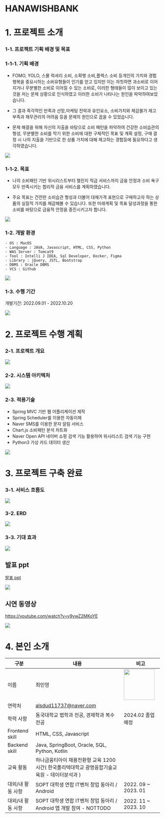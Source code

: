 # HANAWISHBANK

# 1. 프로젝트 소개

### 1-1. 프로젝트 기획 배경 및 목표

### 1-1-1. 기획 배경

- FOMO, YOLO, 스몰 럭셔리 소비, 소확행 소비,플렉스 소비 등개인의 가치와 경험 행복을 중요시하는 소비유형들이 인기를 얻고 있지만 이는 자칫하면 과소비로 이어지거나 무분별한 소비로 이어질 수 있는 소비로, 이러한 형태들이 많이 보이고 있는 것을 저는 문제 상황으로 인식하였고 이러한 소비가 나타나는 원인을 파악하여보았습니다.

- 그 결과 즉각적인 만족과 선망,마케팅 전략과 유인요소, 소비가치와 체감물가 제고 부족과 재무관리의 어려움 등을 문제의 원인으로 꼽을 수 있었습니다.

- 문제 해결을 위해 자신의 지출을 바탕으로 소비 패턴을 파악하여 건강한 소비습관의 형성, 무분별한 소비를 막기 위한 소비에 대한 구체적인 목표 및 계획 설정, 구매 결정 시 나의 지출을 기반으로 한 상품 가치에 대해 제고하는 경험등에 필요하다고 생각하였습니다.
  
<img src="readme_src/기획배경.png"/>

### 1-1-2. 목표

- 나의 소비패턴 기반 위시리스트부터 챌린지 적금 서비스까지 금융 안정과 소비 욕구 모두 만족시키는 합리적 금융 서비스를 계획하였습니다.
  
- 주요 목표는 건전한 소비습관 형성과 더불어 대체가격 표현으로 구매하고자 하는 상품의 실질적 가치를 체감해볼 수 있습니다. 또한 미래계획 및 목표 달성과정을 통한 소비를 바탕으로 금융적 안정을 증진시키고자 합니다.
 
<img src="readme_src/목표.png"/>


### 1-2. 개발 환경
```
- OS : MacOS
- Language : JAVA, Javascript, HTML, CSS, Python
- WAS Server : Tomcat9
- Tool : Intelli J IDEA, Sql Developer, Docker, Figma
- Library : jQuery, JSTL, Bootstrap
- DBMS : Oracle DBMS
- VCS : Github
```
<img src="readme_src/개발환경.png"/>


### 1-3. 수행 기간

개발기간: 2022.09.01 - 2022.10.20 <br/>

<img src="readme_src/수행일정.png"/>

# 2. 프로젝트 수행 계획

### 2-1. 프로젝트 개요

<img src="readme_src/개요.png"/>

### 2-2. 시스템 아키텍처

<img src="readme_src/시스템 아키텍처.png"/>

### 2-3. 적용기술

- Spring MVC 기반 웹 어플리케이션 제작
- Spring Scheduler를 이용한 자동이체
- Naver SMS를 이용한 문자 알림 서비스
- Chart.js 소비패턴 분석 차트화
- Naver Open API 네이버 쇼핑 검색 기능 활용하여 위시리스트 검색 기능 구현
- Python3 가상 카드 데이터 생산
  
<img src="readme_src/적용기술.png"/>

# 3. 프로젝트 구축 완료

### 3-1. 서비스 흐름도

<img src="readme_src/서비스 흐름도.png"/>

### 3-2. ERD

<img src="readme_src/erd.png"/>

### 3-3. 기대 효과

<img src="readme_src/기대효과.png"/>

## 발표 ppt
[발표 ppt](/readme_src/HanaWishBank.pptx)

<img src="readme_src/발표 ppt.png"/>

## 시연 동영상
https://youtube.com/watch?v=y9ywZ2MKoYE

<img src="readme_src/시연 동영상.png"/>


# 4. 본인 소개

| 구분 | 내용 | 비고 |
| --- | --- | --- |
| 이름 | 최민영 | <img src="readme_src/증명사진.jpg" width="100"/>  |
| 연락처 | alsdud11737@naver.com |  |
| 학력 사항 | 동국대학교 법학과 전공, 경제학과 복수 전공 | 2024.02 졸업 예정 |
| Frontend skill | HTML, CSS, Javascript |  |
| Backend skill | Java, SpringBoot, Oracle, SQL, Python, Kotlin |  |
| 교육 활동 | 하나금융티아이 채용전환형 교육 1200시간( 한국폴리텍대학교 광명융합기술교육원 - 데이터분석과 ) |  |
| 대외/내 활동 사항 |SOPT 대학생 연합 IT벤처 창업 동아리 / Android | 2022. 09 ~ 2023. 01 |  |
| 대외/내 활동 사항 |SOPT 대학생 연합 IT벤처 창업 동아리 / Android 앱 개발 참여 - NOTTODO| 2022. 11 ~ 2023. 10 |  |

